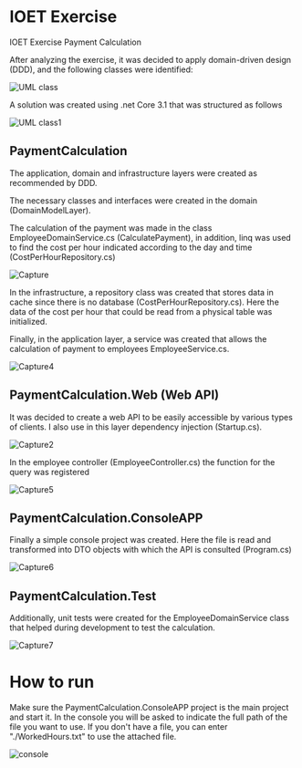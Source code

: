 # IOET Exercise
IOET Exercise Payment Calculation

After analyzing the exercise, it was decided to apply domain-driven design (DDD), and the following classes were identified:

![UML class](https://user-images.githubusercontent.com/103289374/164787057-221dca11-f51b-4298-84b3-00b1b565bf5f.jpeg)


A solution was created using .net Core 3.1 that was structured as follows


![UML class1](https://user-images.githubusercontent.com/103289374/164787379-ee218c1a-6a9f-47ae-9ebc-f6aedbd15691.jpeg)

## PaymentCalculation
The application, domain and infrastructure layers were created as recommended by DDD. 

The necessary classes and interfaces were created in the domain (DomainModelLayer). 

The calculation of the payment was made in the class EmployeeDomainService.cs (CalculatePayment), in addition, linq was used to find the cost per hour indicated according to the day and time (CostPerHourRepository.cs)

![Capture](https://user-images.githubusercontent.com/103289374/164789666-9e0d09f1-301b-427c-b655-37fc7bed8c36.GIF)


In the infrastructure, a repository class was created that stores data in cache since there is no database (CostPerHourRepository.cs). Here the data of the cost per hour that could be read from a physical table was initialized.

Finally, in the application layer, a service was created that allows the calculation of payment to employees EmployeeService.cs.


![Capture4](https://user-images.githubusercontent.com/103289374/164790110-503bc2f9-8326-4cd3-8696-52dc656fd5f5.GIF)

## PaymentCalculation.Web (Web API)

It was decided to create a web API to be easily accessible by various types of clients. I also use in this layer dependency injection (Startup.cs).

![Capture2](https://user-images.githubusercontent.com/103289374/164790519-5411e1ee-2e23-4803-95c6-999cb43a7567.GIF)

In the employee controller (EmployeeController.cs) the function for the query was registered

![Capture5](https://user-images.githubusercontent.com/103289374/164790845-cbe0ca33-dbe9-4c0b-ba61-6bd92d14b687.GIF)

## PaymentCalculation.ConsoleAPP

Finally a simple console project was created. Here the file is read and transformed into DTO objects with which the API is consulted (Program.cs)

![Capture6](https://user-images.githubusercontent.com/103289374/164791332-d3300f09-5560-49ef-a34c-3dfedfc44a8b.GIF)

## PaymentCalculation.Test

Additionally, unit tests were created for the EmployeeDomainService class that helped during development to test the calculation.

![Capture7](https://user-images.githubusercontent.com/103289374/164791673-5ae1ea41-5262-40ca-8478-33c716e87e0b.GIF)


# How to run

Make sure the PaymentCalculation.ConsoleAPP project is the main project and start it. In the console you will be asked to indicate the full path of the file you want to use. If you don't have a file, you can enter "./WorkedHours.txt" to use the attached file.

![console](https://user-images.githubusercontent.com/103289374/164792249-ad6094e8-f0b5-4ae2-b02a-345e93a930e6.PNG)

